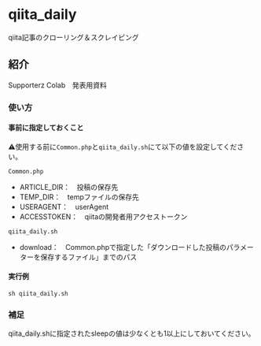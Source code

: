 # qiita_daily
qiita記事のクローリング＆スクレイピング

## 紹介
Supporterz Colab　発表用資料

### 使い方

#### 事前に指定しておくこと
⚠️使用する前に`Common.php`と`qiita_daily.sh`にて以下の値を設定してください。

`Common.php`
- ARTICLE_DIR：　投稿の保存先
- TEMP_DIR：　tempファイルの保存先
- USERAGENT：　userAgent
- ACCESSTOKEN：　qiitaの開発者用アクセストークン

`qiita_daily.sh`
- download：　Common.phpで指定した「ダウンロードした投稿のパラメーターを保存するファイル」までのパス

#### 実行例
```
sh qiita_daily.sh
```

### 補足
qiita_daily.shに指定されたsleepの値は少なくとも1以上にしておいてください。
